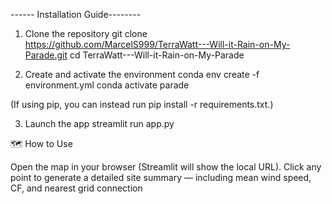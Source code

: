 ------ Installation Guide--------
1. Clone the repository
git clone https://github.com/MarcelS999/TerraWatt---Will-it-Rain-on-My-Parade.git
cd TerraWatt---Will-it-Rain-on-My-Parade

2. Create and activate the environment
conda env create -f environment.yml
conda activate parade


(If using pip, you can instead run pip install -r requirements.txt.)

3. Launch the app
streamlit run app.py



🗺️ How to Use

Open the map in your browser (Streamlit will show the local URL).
Click any point to generate a detailed site summary — including mean wind speed, CF, and nearest grid connection


